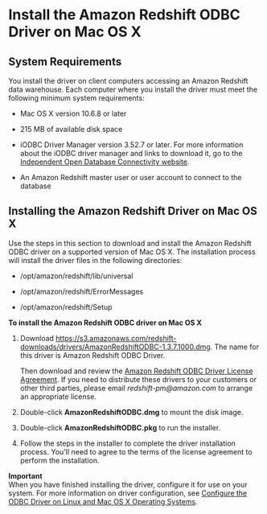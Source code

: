 # Install the Amazon Redshift ODBC Driver on Mac OS X<a name="install-odbc-driver-mac"></a>

## System Requirements<a name="odbc-driver-sysreq-mac"></a>

You install the driver on client computers accessing an Amazon Redshift data warehouse\. Each computer where you install the driver must meet the following minimum system requirements: 

+ Mac OS X version 10\.6\.8 or later

+ 215 MB of available disk space

+ iODBC Driver Manager version 3\.52\.7 or later\. For more information about the iODBC driver manager and links to download it, go to the [Independent Open Database Connectivity website](http://www.iodbc.org/dataspace/iodbc/wiki/iODBC/)\.

+ An Amazon Redshift master user or user account to connect to the database

## Installing the Amazon Redshift Driver on Mac OS X<a name="odbc-driver-mac-how-to-install"></a>

Use the steps in this section to download and install the Amazon Redshift ODBC driver on a supported version of Mac OS X\. The installation process will install the driver files in the following directories: 

+ /opt/amazon/redshift/lib/universal

+ /opt/amazon/redshift/ErrorMessages

+ /opt/amazon/redshift/Setup

**To install the Amazon Redshift ODBC driver on Mac OS X**

1. Download [https://s3\.amazonaws\.com/redshift\-downloads/drivers/AmazonRedshiftODBC\-1\.3\.7\.1000\.dmg](https://s3.amazonaws.com/redshift-downloads/drivers/AmazonRedshiftODBC-1.3.7.1000.dmg)\. The name for this driver is Amazon Redshift ODBC Driver\.

   Then download and review the [Amazon Redshift ODBC Driver License Agreement](https://s3.amazonaws.com/redshift-downloads/drivers/Amazon+Redshift+ODBC+Driver+License+Agreement.pdf)\. If you need to distribute these drivers to your customers or other third parties, please email *redshift\-pm@amazon\.com* to arrange an appropriate license\. 

1. Double\-click **AmazonRedshiftODBC\.dmg** to mount the disk image\.

1. Double\-click **AmazonRedshiftODBC\.pkg** to run the installer\.

1. Follow the steps in the installer to complete the driver installation process\. You'll need to agree to the terms of the license agreement to perform the installation\.

**Important**  
When you have finished installing the driver, configure it for use on your system\. For more information on driver configuration, see [Configure the ODBC Driver on Linux and Mac OS X Operating Systems](odbc-driver-configure-linux-mac.md)\.